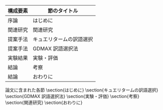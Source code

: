 構成要素 | 節のタイトル
 --- | --- 
序論 | はじめに
関連研究 | 関連研究
提案手法 | キュエリタームの訳語選択
提案手法 | GDMAX 訳語選択法
実験結果 | 実験・評価
結論 | 考察
結論 | おわりに

論文に含まれた各節
\section{はじめに}
\section{キュエリタームの訳語選択}
\section{GDMAX 訳語選択法}
\section{実験・評価}
\section{考察}
\section{関連研究}
\section{おわりに}
